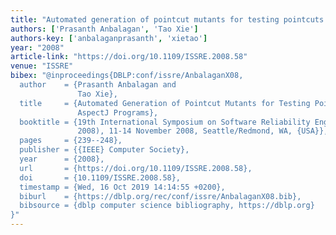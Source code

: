 ```yaml
---
title: "Automated generation of pointcut mutants for testing pointcuts in AspectJ programs"
authors: ['Prasanth Anbalagan', 'Tao Xie']
authors-key: ['anbalaganprasanth', 'xietao']
year: "2008"
article-link: "https://doi.org/10.1109/ISSRE.2008.58"
venue: "ISSRE"
bibex: "@inproceedings{DBLP:conf/issre/AnbalaganX08,
  author    = {Prasanth Anbalagan and
               Tao Xie},
  title     = {Automated Generation of Pointcut Mutants for Testing Pointcuts in
               AspectJ Programs},
  booktitle = {19th International Symposium on Software Reliability Engineering {(ISSRE}
               2008), 11-14 November 2008, Seattle/Redmond, WA, {USA}},
  pages     = {239--248},
  publisher = {{IEEE} Computer Society},
  year      = {2008},
  url       = {https://doi.org/10.1109/ISSRE.2008.58},
  doi       = {10.1109/ISSRE.2008.58},
  timestamp = {Wed, 16 Oct 2019 14:14:55 +0200},
  biburl    = {https://dblp.org/rec/conf/issre/AnbalaganX08.bib},
  bibsource = {dblp computer science bibliography, https://dblp.org}
}"
---
```

